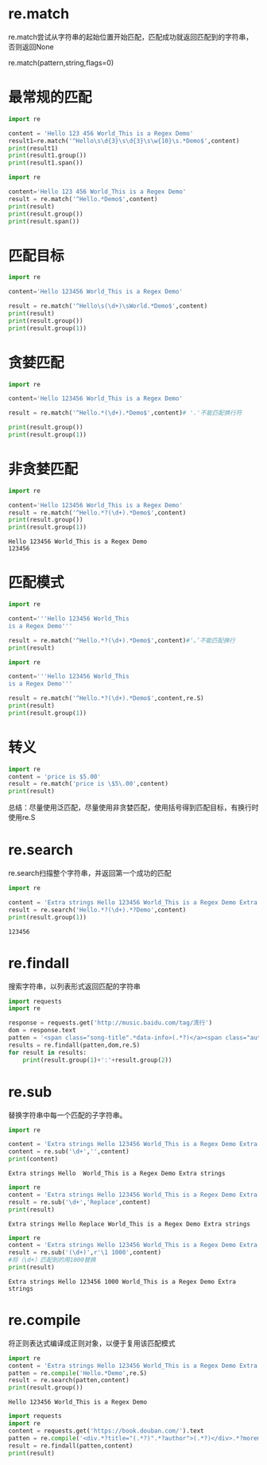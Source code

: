 
# re.match

re.match尝试从字符串的起始位置开始匹配，匹配成功就返回匹配到的字符串，否则返回None

re.match(pattern,string,flags=0)

# 最常规的匹配


```python
import re

content = 'Hello 123 456 World_This is a Regex Demo'
result1=re.match('^Hello\s\d{3}\s\d{3}\s\w{10}\s.*Demo$',content)
print(result1)
print(result1.group())
print(result1.span())

```


```python
import re 

content='Hello 123 456 World_This is a Regex Demo'
result = re.match('^Hello.*Demo$',content)
print(result)
print(result.group())
print(result.span())

```

# 匹配目标


```python
import re 

content='Hello 123456 World_This is a Regex Demo'

result = re.match('^Hello\s(\d+)\sWorld.*Demo$',content)
print(result)
print(result.group())
print(result.group(1))

```

# 贪婪匹配


```python
import re 

content='Hello 123456 World_This is a Regex Demo'

result = re.match('^Hello.*(\d+).*Demo$',content)# '.'不能匹配换行符

print(result.group())
print(result.group(1))

```

# 非贪婪匹配



```python
import re 

content='Hello 123456 World_This is a Regex Demo'
result = re.match('^Hello.*?(\d+).*Demo$',content)
print(result.group())
print(result.group(1))

```

    Hello 123456 World_This is a Regex Demo
    123456
    

# 匹配模式


```python
import re 

content='''Hello 123456 World_This 
is a Regex Demo'''

result = re.match('^Hello.*?(\d+).*Demo$',content)#‘。’不能匹配换行
print(result)

```


```python
import re 

content='''Hello 123456 World_This 
is a Regex Demo'''

result = re.match('^Hello.*?(\d+).*Demo$',content,re.S)
print(result)
print(result.group(1))
```

# 转义


```python
import re
content = 'price is $5.00'
result = re.match('price is \$5\.00',content)
print(result)
```

总结：尽量使用泛匹配，尽量使用非贪婪匹配，使用括号得到匹配目标，有换行时使用re.S

# re.search

re.search扫描整个字符串，并返回第一个成功的匹配


```python
import re

content = 'Extra strings Hello 123456 World_This is a Regex Demo Extra strings'
result = re.search('Hello.*?(\d+).*?Demo',content)
print(result.group(1))
```

    123456
    

# re.findall

搜索字符串，以列表形式返回匹配的字符串


```python
import requests
import re

response = requests.get('http://music.baidu.com/tag/流行')
dom = response.text
patten = '<span class="song-title".*data-info>(.*?)</a><span class="author_list" title=(.*?)>.*</span>'
results = re.findall(patten,dom,re.S)
for result in results:
    print(result.group(1)+':'+result.group(2))

```

# re.sub

替换字符串中每一个匹配的子字符串。


```python
import re

content = 'Extra strings Hello 123456 World_This is a Regex Demo Extra strings'
content = re.sub('\d+','',content)
print(content)

```

    Extra strings Hello  World_This is a Regex Demo Extra strings
    


```python
import re
content = 'Extra strings Hello 123456 World_This is a Regex Demo Extra strings'
result = re.sub('\d+','Replace',content)
print(result)

```

    Extra strings Hello Replace World_This is a Regex Demo Extra strings
    


```python
import re
content = 'Extra strings Hello 123456 World_This is a Regex Demo Extra strings'
result = re.sub('(\d+)',r'\1 1000',content)
#将（\d+）匹配到的用1000替换
print(result)

```

    Extra strings Hello 123456 1000 World_This is a Regex Demo Extra strings
    

# re.compile

将正则表达式编译成正则对象，以便于复用该匹配模式


```python
import re
content = 'Extra strings Hello 123456 World_This is a Regex Demo Extra strings'
patten = re.compile('Hello.*Demo',re.S)
result = re.search(patten,content)
print(result.group())

```

    Hello 123456 World_This is a Regex Demo
    


```python
import requests
import re
content = requests.get('https://book.douban.com/').text
patten = re.compile('<div.*?title="(.*?)".*?author">(.*?)</div>.*?moremeta.*?year">(.*?)</span>.*?</li>',re.S)
result = re.findall(patten,content)
print(result)
```


```python

```
